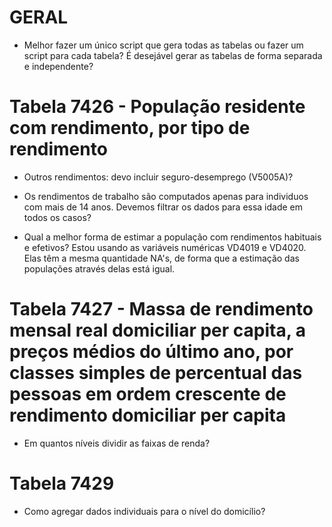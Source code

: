 # GERAL

* Melhor fazer um único script que gera todas as tabelas ou fazer um script
para cada tabela? É desejável gerar as tabelas de forma separada e independente?

# Tabela 7426 - População residente com rendimento, por tipo de rendimento

* Outros rendimentos: devo incluir seguro-desemprego (V5005A)?

* Os rendimentos de trabalho são computados apenas para individuos com mais
de 14 anos.  Devemos filtrar os dados para essa idade em todos os casos?

* Qual a melhor forma de estimar a população com rendimentos habituais e
efetivos? Estou usando as variáveis numéricas VD4019 e VD4020. Elas têm
a mesma quantidade NA's, de forma que a estimação das populações através
delas está igual.
 
# Tabela 7427 - Massa de rendimento mensal real domiciliar per capita, a preços médios do último ano, por classes simples de percentual das pessoas em ordem crescente de rendimento domiciliar per capita

* Em quantos níveis dividir as faixas de renda?

# Tabela 7429

* Como agregar dados individuais para o nível do domicílio?
